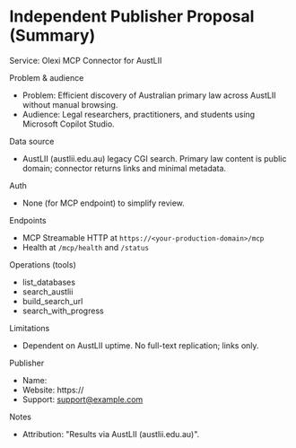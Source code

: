 # Independent Publisher Proposal (Summary)

Service: Olexi MCP Connector for AustLII

Problem & audience
- Problem: Efficient discovery of Australian primary law across AustLII without manual browsing.
- Audience: Legal researchers, practitioners, and students using Microsoft Copilot Studio.

Data source
- AustLII (austlii.edu.au) legacy CGI search. Primary law content is public domain; connector returns links and minimal metadata.

Auth
- None (for MCP endpoint) to simplify review.

Endpoints
- MCP Streamable HTTP at `https://<your-production-domain>/mcp`
- Health at `/mcp/health` and `/status`

Operations (tools)
- list_databases
- search_austlii
- build_search_url
- search_with_progress

Limitations
- Dependent on AustLII uptime. No full-text replication; links only.

Publisher
- Name: <Your Publisher Name>
- Website: https://<your-website>
- Support: support@example.com

Notes
- Attribution: "Results via AustLII (austlii.edu.au)".

